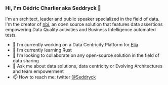 ### Hi, I'm Cédric Charlier aka Seddryck 👋

I'm an architect, leader and public speaker specialized in the field of data. I'm the creator of [nbi](https://www.nbi.io), an open source solution that features data assertions empowering Data Quality activities and Business Intelligence automated tests.


- 🔭 I’m currently working on a Data Centricity Platform for [Elia](https://github.com/eliagroup/)
- 🌱 I’m currently learning Rust
- 👯 I’m looking to collaborate on any open-source solution in the field of data sharing
- 💬 Ask me about data solutions, data centricity or Evolving Architectures and team empowerment
- 📫 How to reach me: twitter [@Seddryck](https://twitter.com/Seddryck)
